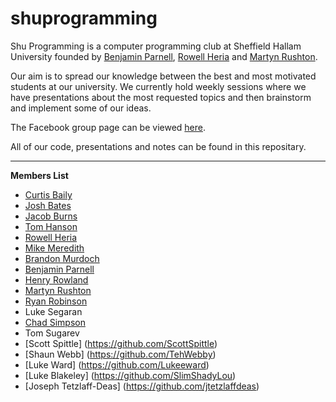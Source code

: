 shuprogramming
==============

Shu Programming is a computer programming club at Sheffield Hallam University founded by [Benjamin Parnell](https://github.com/benjaminparnell), [Rowell Heria](https://github.com/rowellheria) and [Martyn Rushton](https://github.com/martynrushton).


Our aim is to spread our knowledge between the best and most motivated students at our university. We currently hold weekly sessions where we have presentations about the most requested topics and then brainstorm and implement some of our ideas.


The Facebook group page can be viewed [here](https://www.facebook.com/groups/659319207467018/).


All of our code, presentations and notes can be found in this repositary.

---
__Members List__
- [Curtis Baily](https://github.com/CurtisBaily)
- [Josh Bates](https://github.com/JoBa1992)
- [Jacob Burns](https://github.com/jacobburns)
- [Tom Hanson](https://github.com/iTomHanson)
- [Rowell Heria](https://github.com/rowellheria)
- [Mike Meredith](https://github.com/mjmeredith)
- [Brandon Murdoch](https://github.com/Bammurdo)
- [Benjamin Parnell](https://github.com/benjaminparnell)
- [Henry Rowland](https://github.com/hens-row)
- [Martyn Rushton](https://github.com/martynrushton)
- [Ryan Robinson](https://github.com/RyRobo)
- Luke Segaran
- [Chad Simpson](https://github.com/Drshockalot)
- Tom Sugarev
- [Scott Spittle] (https://github.com/ScottSpittle)
- [Shaun Webb] (https://github.com/TehWebby)
- [Luke Ward] (https://github.com/Lukeeward)
- [Luke Blakeley] (https://github.com/SlimShadyLou)
- [Joseph Tetzlaff-Deas] (https://github.com/jtetzlaffdeas)
